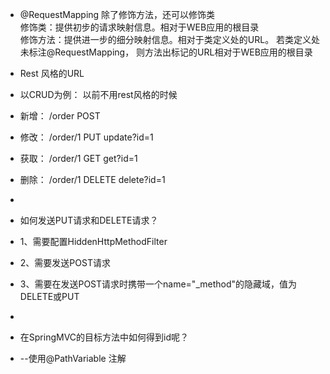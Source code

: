  * @RequestMapping 除了修饰方法，还可以修饰类  
	修饰类：提供初步的请求映射信息。相对于WEB应用的根目录  
	修饰方法：提供进一步的细分映射信息。相对于类定义处的URL。 
 		若类定义处未标注@RequestMapping， 则方法出标记的URL相对于WEB应用的根目录
	
	
 * Rest 风格的URL
 * 以CRUD为例：				以前不用rest风格的时候
 * 新增： /order POST				
 * 修改： /order/1 PUT			update?id=1
 * 获取： /order/1 GET			get?id=1
 * 删除： /order/1 DELETE		delete?id=1
 * 
 * 如何发送PUT请求和DELETE请求？
 * 	1、需要配置HiddenHttpMethodFilter
 *  2、需要发送POST请求
 *  3、需要在发送POST请求时携带一个name="_method"的隐藏域，值为DELETE或PUT
 *  
 * 在SpringMVC的目标方法中如何得到id呢？
 * 	--使用@PathVariable 注解